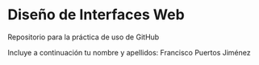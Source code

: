 # Diseño de Interfaces Web
Repositorio para la práctica de uso de GitHub

Incluye a continuación tu nombre y apellidos: Francisco Puertos Jiménez
